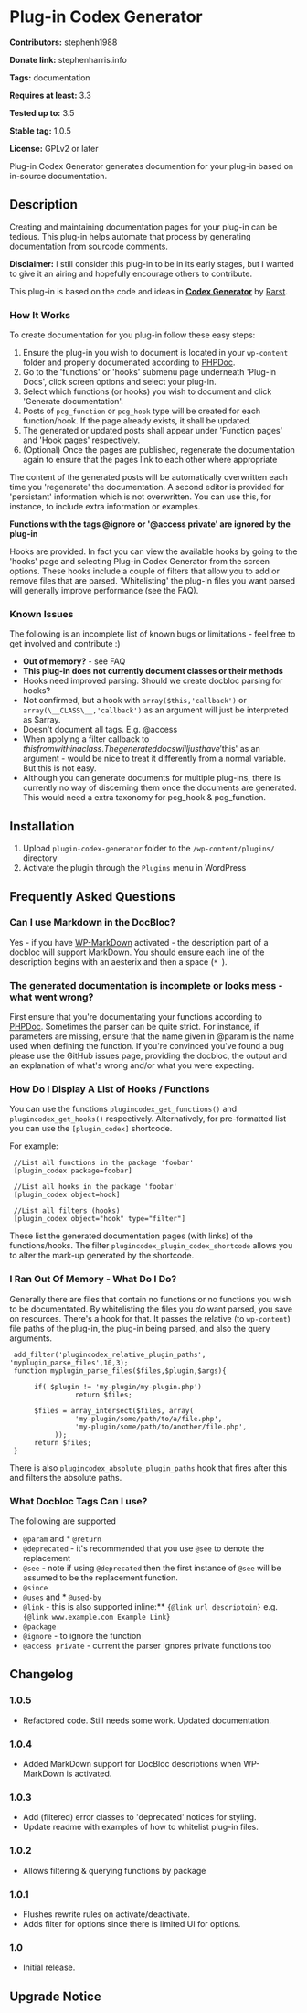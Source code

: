 # Plug-in Codex Generator #
**Contributors:** stephenh1988
  
**Donate link:** stephenharris.info
  
**Tags:** documentation
  
**Requires at least:** 3.3
  
**Tested up to:** 3.5
  
**Stable tag:** 1.0.5
  
**License:** GPLv2 or later
  

Plug-in Codex Generator generates documention for your plug-in based on in-source documentation.

## Description ##

Creating and maintaining documentation pages for your plug-in can be tedious. This plug-in helps automate that process by generating documentation from sourcode comments. 

**Disclaimer:** I still consider this plug-in to be in its early stages, but I wanted to give it an airing and hopefully encourage others to contribute.

This plug-in is based on the code and ideas in [**Codex Generator**](http://wordpress.org/extend/plugins/codex-generator/) by [Rarst](http://www.rarst.net/).

### How It Works

To create documentation for you plug-in follow these easy steps:

1. Ensure the plug-in you wish to document is located in your `wp-content` folder and properly documenated according to [PHPDoc](http://en.wikipedia.org/wiki/PHPDoc).
2. Go to the 'functions' or 'hooks' submenu page underneath 'Plug-in Docs', click screen options and select your plug-in.
3. Select which functions (or hooks) you wish to document and click 'Generate documentation'.
4. Posts of `pcg_function` or `pcg_hook` type will be created for each function/hook. If the page already exists, it shall be updated.
5. The generated or updated posts shall appear under 'Function pages' and 'Hook pages' respectively.
6. (Optional) Once the pages are published, regenerate the documentation again to ensure that the pages link to each other where appropriate

The content of the generated posts will be automatically overwritten each time you 'regenerate' the documentation. A second editor is provided for 'persistant' information which is not overwritten. You can use this, for instance, to include extra information or examples.

**Functions with the tags @ignore or '@access private' are ignored by the plug-in**

Hooks are provided. In fact you can view the available hooks by going to the 'hooks' page and selecting Plug-in Codex Generator from the screen options. These hooks include a couple of filters that allow you to add or remove files that are parsed. 'Whitelisting' the plug-in files you want parsed will generally improve performance (see the FAQ).


### Known Issues
The following is an incomplete list of known bugs or limitations - feel free to get involved and contribute :)

 * **Out of memory?** - see FAQ
 * **This plug-in does not currently document classes or their methods**
 * Hooks need improved parsing. Should we create docbloc parsing for hooks?
 * Not confirmed, but a hook with `array($this,'callback')` or `array(\__CLASS\__,'callback')` as an argument will just be interpreted as $array.
 * Doesn't document all tags. E.g. @access
 * When applying a filter callback to $this from within a class. The generated docs will just have '$this' as an argument - would be nice to treat it differently from a normal variable. But this is not easy.
 * Although you can generate documents for multiple plug-ins, there is currently no way of discerning them once the documents are generated. This would need a extra taxonomy for pcg_hook & pcg_function.


## Installation ##

1. Upload `plugin-codex-generator` folder to the `/wp-content/plugins/` directory
2. Activate the plugin through the `Plugins` menu in WordPress


## Frequently Asked Questions ##

### Can I use Markdown in the DocBloc? ###
Yes - if you have [WP-MarkDown](http://wordpress.org/extend/plugins/wp-markdown/) activated - the description part of a docbloc will support MarkDown. You should ensure each line of the description begins with an aesterix and then a space (`* `).


### The generated documentation is incomplete or looks mess - what went wrong? ###

First ensure that you're documentating your functions according to [PHPDoc](http://en.wikipedia.org/wiki/PHPDoc). Sometimes the parser can be quite strict. For instance, if parameters are missing, ensure that the name given in @param is the name used when defining the function. If you're convinced you've found a bug please use the GitHub issues page, providing the docbloc, the output and an explanation of what's wrong and/or what you were expecting.


### How Do I Display A List of Hooks / Functions ###

You can use the functions `plugincodex_get_functions()` and `plugincodex_get_hooks()` respectively.  Alternatively, for pre-formatted list you can use the `[plugin_codex]` shortcode.

For example:

     //List all functions in the package 'foobar'
     [plugin_codex package=foobar]

     //List all hooks in the package 'foobar'
     [plugin_codex object=hook]

     //List all filters (hooks)
     [plugin_codex object="hook" type="filter"]

These list the generated documentation pages (with links) of the functions/hooks. The filter `plugincodex_plugin_codex_shortcode` allows you to alter the mark-up generated by the shortcode.


### I Ran Out Of Memory - What Do I Do? ###

Generally there are files that contain no functions or no functions you wish to be documentated. By whitelisting the files you *do* want parsed, you save on resources. There's a hook for that. It passes the relative (to `wp-content`) file paths of the plug-in, the plug-in being parsed, and also the query arguments. 

     add_filter('plugincodex_relative_plugin_paths', 'myplugin_parse_files',10,3);
     function myplugin_parse_files($files,$plugin,$args){

          if( $plugin != 'my-plugin/my-plugin.php')
                    return $files;

          $files = array_intersect($files, array( 
                    'my-plugin/some/path/to/a/file.php',
                    'my-plugin/some/path/to/another/file.php',
               ));
          return $files;
     }

There is also `plugincodex_absolute_plugin_paths` hook that fires after this and filters the absolute paths. 

### What Docbloc Tags Can I use? ###

The following are supported

* `@param` and * `@return`
* `@deprecated` - it's recommended that you use `@see` to denote the replacement
* `@see` - note if using `@deprecated` then the first instance of `@see` will be assumed to be the replacement function.
* `@since`
* `@uses` and * `@used-by`
* `@link` - this is also supported inline:** `{@link url descriptoin}` e.g. `{@link www.example.com Example Link}`
* `@package`
* `@ignore` - to ignore the function
* `@access private` - current the parser ignores private functions too


## Changelog ##

### 1.0.5 ###
* Refactored code. Still needs some work. Updated documentation.

### 1.0.4 ###
* Added MarkDown support for DocBloc descriptions when WP-MarkDown is activated.

### 1.0.3 ###
* Add (filtered) error classes to 'deprecated' notices for styling.
* Update readme with examples of how to whitelist plug-in files.

### 1.0.2 ###
* Allows filtering & querying functions by package

### 1.0.1 ###
* Flushes rewrite rules on activate/deactivate.
* Adds filter for options since there is limited UI for options.

### 1.0 ###
* Initial release.


## Upgrade Notice ##


